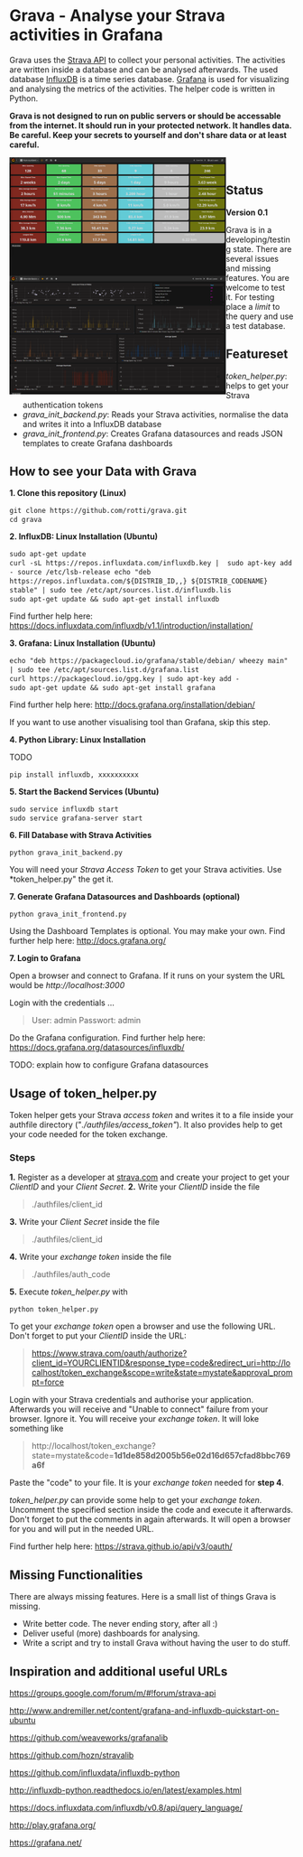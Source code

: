 Grava - Analyse your Strava activities in Grafana
=============================

Grava uses the [Strava API](https://strava.github.io/api/) to collect your personal activities. The activities are written inside a database and can be analysed afterwards.
The used database [InfluxDB](https://www.influxdata.com/) is a time series database. [Grafana](http://grafana.org/) is used for visualizing and analysing the metrics of the activities. The helper code is written in Python.

**Grava is not designed to run on public servers or should be accessable from the internet. It should run in your protected network. It handles data. Be careful. Keep your secrets to yourself and don't share data or at least careful.**


<a href=./dashboards/pure_numbers_db.png><img src="./dashboards/pure_numbers_db.png" align="left" height="210" width="384" ></a>
<a href=./dashboards/ride_basics_db.png><img src="./dashboards/ride_basics_db.png" align="left" height="210" width="384" ></a>
</br>


## Status
**Version 0.1**

Grava is in a developing/testing state. There are several issues and missing features. You are welcome to test it.
For testing place a *limit* to the query and use a test database.

## Featureset
* *token_helper.py*: helps to get your Strava authentication tokens
* *grava_init_backend.py*: Reads your Strava activities, normalise the data and writes it into a InfluxDB database
* *grava_init_frontend.py*: Creates Grafana datasources and reads JSON templates to create Grafana dashboards 

## How to see your Data with Grava
**1. Clone this repository (Linux)**
  ```
  git clone https://github.com/rotti/grava.git
  cd grava
  ```

**2. InfluxDB: Linux Installation (Ubuntu)**

  ```
  sudo apt-get update
  curl -sL https://repos.influxdata.com/influxdb.key |  sudo apt-key add - source /etc/lsb-release echo "deb https://repos.influxdata.com/${DISTRIB_ID,,} ${DISTRIB_CODENAME} stable" | sudo tee /etc/apt/sources.list.d/influxdb.lis
  sudo apt-get update && sudo apt-get install influxdb
  ```
  Find further help here: https://docs.influxdata.com/influxdb/v1.1/introduction/installation/

**3. Grafana: Linux Installation (Ubuntu)**
  ```
  echo "deb https://packagecloud.io/grafana/stable/debian/ wheezy main" | sudo tee /etc/apt/sources.list.d/grafana.list 
  curl https://packagecloud.io/gpg.key | sudo apt-key add -
  sudo apt-get update && sudo apt-get install grafana
  ```
  Find further help here: http://docs.grafana.org/installation/debian/

  If you want to use another visualising tool than Grafana, skip this step.

**4. Python Library: Linux Installation**

  TODO

  ```
  pip install influxdb, xxxxxxxxxx

  ```

**5. Start the Backend Services (Ubuntu)**
  ```
  sudo service influxdb start
  sudo service grafana-server start
  ```

**6. Fill Database with Strava Activities**
  ```
  python grava_init_backend.py
  ```
  You will need your *Strava Access Token* to get your Strava activities. Use *token_helper.py" the get it.

**7. Generate Grafana Datasources and Dashboards (optional)**
  ```
  python grava_init_frontend.py
  ```

  Using the Dashboard Templates is optional. You may make your own. Find further help here: http://docs.grafana.org/



**7. Login to Grafana**

  Open a browser and connect to Grafana. If it runs on your system the URL would be *http://localhost:3000*

  Login with the credentials ...

  > User: admin
  > Passwort: admin

  Do the Grafana configuration. Find further help here: https://docs.grafana.org/datasources/influxdb/

  TODO: explain how to configure Grafana datasources


## Usage of token_helper.py
Token helper gets your Strava *access token* and writes it to a file inside your authfile directory ("*./authfiles/access_token"*). It also provides help to get your code needed for the token exchange.

### Steps
**1.** Register as a developer at [strava.com](http://strava.com) and create your project to get your *ClientID* and your *Client Secret*.
**2.** Write your *ClientID* inside the file
> ./authfiles/client_id

**3.** Write your *Client Secret* inside the file 
> ./authfiles/client_id

**4.** Write your *exchange token* inside the file 
> ./authfiles/auth_code

**5.** Execute *token_helper.py* with 
  ```
  python token_helper.py
  ```

To get your *exchange token* open a browser and use the following URL. Don't forget to put your *ClientID* inside the URL:
> https://www.strava.com/oauth/authorize?client_id=YOURCLIENTID&response_type=code&redirect_uri=http://localhost/token_exchange&scope=write&state=mystate&approval_prompt=force

Login with your Strava credentials and authorise your application. Afterwards you will receive and "Unable to connect" failure from your browser. Ignore it. You will receive your *exchange token*. It will loke something like 
> http://localhost/token_exchange?state=mystate&code=**1d1de858d2005b56e02d16d657cfad8bbc769a6f**

Paste the "code" to your file. It is your *exchange token* needed for **step 4**.

*token_helper.py* can provide some help to get your *exchange token*. Uncomment the specified section inside the code and execute it afterwards. Don't forget to put the comments in again afterwards. It will open a browser for you and will put in the needed URL.

Find further help here: https://strava.github.io/api/v3/oauth/


## Missing Functionalities
There are always missing features. Here is a small list of things Grava is missing.
* Write better code. The never ending story, after all :)
* Deliver useful (more) dashboards for analysing.
* Write a script and try to install Grava without having the user to do stuff.


## Inspiration and additional useful URLs

https://groups.google.com/forum/m/#!forum/strava-api

http://www.andremiller.net/content/grafana-and-influxdb-quickstart-on-ubuntu

https://github.com/weaveworks/grafanalib

https://github.com/hozn/stravalib

https://github.com/influxdata/influxdb-python

http://influxdb-python.readthedocs.io/en/latest/examples.html

https://docs.influxdata.com/influxdb/v0.8/api/query_language/

http://play.grafana.org/

https://grafana.net/


